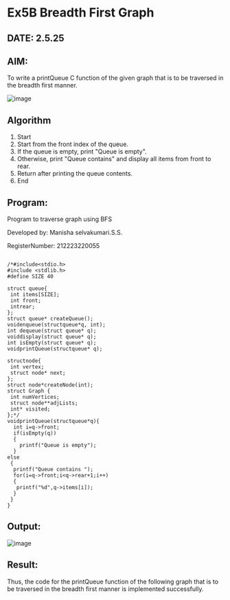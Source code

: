 # Ex5B Breadth First Graph
## DATE:  2.5.25

## AIM:
To write a printQueue C function of the given graph that is to be traversed in the breadth first manner.

![image](https://github.com/user-attachments/assets/f483f48c-6af0-4027-a993-01c108a50933)


## Algorithm
 1.	Start
 2.	Start from the front index of the queue.
 3.	If the queue is empty, print "Queue is empty".
 4.	Otherwise, print "Queue contains" and display all items from front to rear.
 5.	Return after printing the queue contents.
 6.	End
  

## Program:

Program to traverse graph using BFS

Developed by: Manisha selvakumari.S.S.

RegisterNumber: 212223220055 
```

/*#include<stdio.h>
#include <stdlib.h>
#define SIZE 40

struct queue{
 int items[SIZE];
 int front;
 intrear;
};
struct queue* createQueue();
voidenqueue(structqueue*q, int);
int dequeue(struct queue* q);
voiddisplay(struct queue* q);
int isEmpty(struct queue* q);
voidprintQueue(structqueue* q);

structnode{
 int vertex;
 struct node* next;
};
struct node*createNode(int);
struct Graph {
 int numVertices;
 struct node**adjLists;
 int* visited;
};*/
voidprintQueue(structqueue*q){
  int i=q->front;
  if(isEmpty(q))
  {
    printf("Queue is empty");
  }
else
 {
  printf("Queue contains ");
  for(i=q->front;i<q->rear+1;i++)
  {
   printf("%d",q->items[i]);
  }
 }
}

```

## Output:
![image](https://github.com/user-attachments/assets/e67b6aa6-a7a6-49ff-a984-b5651489c4f0)



## Result:
Thus, the code for the printQueue function of the following graph that is to be traversed in the breadth first manner is implemented successfully.

